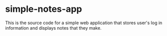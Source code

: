 # simple-notes-app
This is the source code for a simple web application that stores user's log in information and displays notes that they make. 
